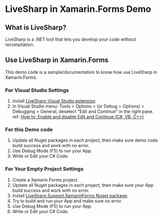 # LiveSharp in Xamarin.Forms Demo

## What is LiveSharp?
LiveSharp is a .NET tool that lets you develop your code without recompilation.

## Use LiveSharp in Xamarin.Forms
This demo code is a sample/documentation to know how use LiveSharp in Xamarin.Forms. 

### For Visual Studio Settings
1. Install [LiveSharp Visual Studio extension](https://marketplace.visualstudio.com/items?itemName=ionoy.LiveSharp)
2. In Visual Studio menu: Tools > Options > (or Debug > Options) > Debugging > General, deselect "Edit and Continue" in the right pane.
   ref: [How to: Enable and disable Edit and Continue (C#, VB, C++)](https://docs.microsoft.com/en-us/visualstudio/debugger/how-to-enable-and-disable-edit-and-continue?view=vs-2017)


### For this Demo code

1. Update all Nuget packages in each project, then make sure demo code build success and work with no error.
3. Use Debug Mode (F5) to run your App.
4. Write or Edit your C# Code.


### For Your Empty Project Settings

1. Create a Xamarin.Forms project.
2. Update all Nuget packages in each project, then make sure your App build success and work with no error.
3. Install [LiveSharp.Support.XamarinForms Nuget package](https://www.nuget.org/packages/LiveSharp.Support.XamarinForms/).
4. Try to build and run your App and make sure no error.
5. Use Debug Mode (F5) to run your App.
6. Write or Edit your C# Code.
